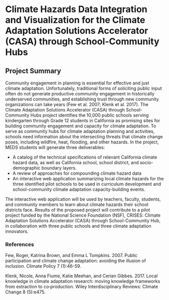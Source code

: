 # Climate Hazards Data Integration and Visualization for the Climate Adaptation Solutions Accelerator (CASA) through School-Community Hubs

## Project Summary

Community engagement in planning is essential for effective and just climate adaptation. Unfortunately, traditional forms of soliciting public input often do not generate productive community engagement in historically underserved communities, and establishing trust through new community organizations can take years (Few et al. 2007; Klenk et al. 2017). The Climate Adaptation Solutions Accelerator (CASA) through School-Community Hubs project identifies the 10,000 public schools serving kindergarten through Grade 12 students in California as promising sites for building community engagement and capacity for climate adaptation. To serve as community hubs for climate adaptation planning and activities, schools need information about the intersecting threats that climate change poses, including wildfire, heat, flooding, and other hazards.
In the project, MEDS students will generate three deliverables:

- A catalog of the technical specifications of relevant California climate hazard data, as well as California school, school district, and socio-demographic boundary layers.
- A review of approaches for compounding climate hazard data
- An interactive web application summarizing local climate hazards for the three identified pilot schools to be used in curriculum development and school-community climate adaptation capacity-building events.
  
The interactive web application will be used by teachers, faculty, students, and community members to learn about climate hazards their school districts face. Results of the proposed project will contribute to a pilot project funded by the National Science Foundation (NSF), CRISES: Climate Adaptation Solutions Accelerator (CASA) through School-Community Hub,  in collaboration with three public schools and three climate adaptation innovators.


### References 
Few, Roger, Katrina Brown, and Emma L Tompkins. 2007. Public participation and climate change adaptation: avoiding the illusion of inclusion. Climate Policy 7 (1):46-59. 

Klenk, Nicole, Anna Fiume, Katie Meehan, and Cerian Gibbes. 2017. Local knowledge in climate adaptation research: moving knowledge frameworks from extraction to co‐production. Wiley Interdisciplinary Reviews: Climate Change 8 (5):e475. 

